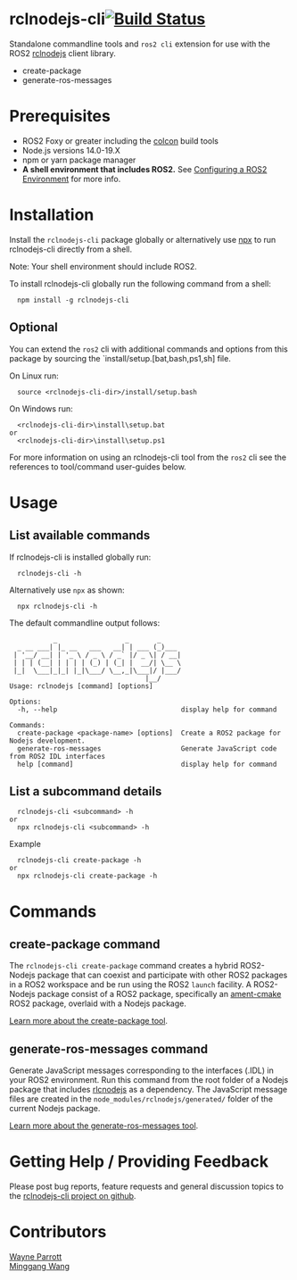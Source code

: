 # rclnodejs-cli[![Build Status](https://travis-ci.org/RobotWebTools/rclnodejs-cli.svg?branch=develop)](https://travis-ci.org/RobotWebTools/rclnodejs-cli)
Standalone commandline tools and `ros2 cli` extension for use with the ROS2 [rclnodejs]() client library.
* create-package
* generate-ros-messages

# Prerequisites #
* ROS2 Foxy or greater including the [colcon](https://docs.ros.org/en/foxy/Tutorials/Colcon-Tutorial.html) build tools
* Node.js versions 14.0-19.X
* npm or yarn package manager
* **A shell environment that includes ROS2.** See [Configuring a ROS2 Environment](https://index.ros.org/doc/ros2/Tutorials/Configuring-ROS2-Environment/) for more info.

# Installation #
Install the `rclnodejs-cli` package globally or alternatively use [npx](https://medium.com/@maybekatz/introducing-npx-an-npm-package-runner-55f7d4bd282b) to run rclnodejs-cli directly from a shell.

Note: Your shell environment should include ROS2. 

To install rclnodejs-cli globally run the following command from a shell:
```
  npm install -g rclnodejs-cli
```

## Optional ##
You can extend the `ros2` cli with additional commands and options from this package by sourcing the `install/setup.[bat,bash,ps1,sh] file.

On Linux run:
```
  source <rclnodejs-cli-dir>/install/setup.bash
```
On Windows run:
```
  <rclnodejs-cli-dir>\install\setup.bat
or
  <rclnodejs-cli-dir>\install\setup.ps1
```

For more information on using an rclnodejs-cli tool from the `ros2` cli see the references to tool/command user-guides below. 


# Usage #
## List available commands ##

If rclnodejs-cli is installed globally run:
```
  rclnodejs-cli -h
```
Alternatively use `npx` as shown:
```
  npx rclnodejs-cli -h
```
The default commandline output follows:

```
           _                 _       _
  _ __ ___| |_ __   ___   __| | ___ (_)___
 | '__/ __| | '_ \ / _ \ / _` |/ _ \| / __|
 | | | (__| | | | | (_) | (_| |  __/| \__ \
 |_|  \___|_|_| |_|\___/ \__,_|\___|/ |___/
                                  |__/
Usage: rclnodejs [command] [options]
    
Options:
  -h, --help                               display help for command

Commands:
  create-package <package-name> [options]  Create a ROS2 package for Nodejs development.
  generate-ros-messages                    Generate JavaScript code from ROS2 IDL interfaces
  help [command]                           display help for command

```

## List a subcommand details ##
```
  rclnodejs-cli <subcommand> -h
or
  npx rclnodejs-cli <subcommand> -h
```

Example
```
  rclnodejs-cli create-package -h
or
  npx rclnodejs-cli create-package -h
```

# Commands #
## create-package command ##
The `rclnodejs-cli create-package` command creates a hybrid ROS2-Nodejs package that can coexist and participate with other ROS2 packages in a ROS2 workspace and be run using the ROS2 `launch` facility. A ROS2-Nodejs package consist of a ROS2 package, specifically an [ament-cmake](https://docs.ros.org/en/foxy/Guides/Ament-CMake-Documentation.html) ROS2 package, overlaid with a Nodejs package.

[Learn more about the create-package tool](package-creation-tool/README.md).

## generate-ros-messages command ##
Generate JavaScript messages corresponding to the interfaces (.IDL)
in your ROS2 environment. Run this command from the root folder of a Nodejs package that includes [rlcnodejs](https://github.com/RobotWebTools/rclnodejs-cli) as a dependency. The JavaScript message files are created in the `node_modules/rclnodejs/generated/` folder of the current Nodejs package.

[Learn more about the generate-ros-messages tool](message-generator-tool/README.md).


# Getting Help / Providing Feedback
Please post bug reports, feature requests and general discussion topics to the [rclnodejs-cli project on github](https://github.com/RobotWebTool/rclnodejs-cli).
# Contributors #
[Wayne Parrott](https://github.com/wayneparrott)    
[Minggang Wang](https://github.com/minggangw)
